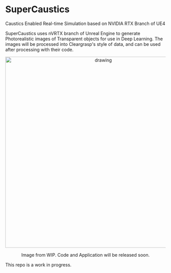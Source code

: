 # SuperCaustics
Caustics Enabled Real-time Simulation based on NVIDIA RTX Branch of UE4


SuperCaustics uses nVRTX branch of Unreal Engine to generate Photorealistic images of Transparent objects for use in Deep Learning. 
The images will be processed into Cleargrasp's style of data, and can be used after processing with their code. 
<p align="center">
  <img src="Assets/Showcase.png" alt="drawing" width="600"/>
</p>
<p align="center"> Image from WIP. Code and Application will be released soon.

This repo is a work in progress. 
